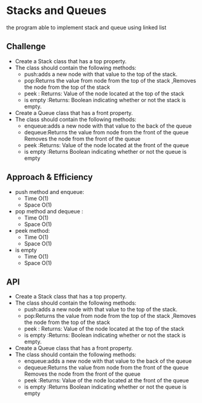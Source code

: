 # Stacks and Queues

the program able to implement stack and queue using linked list 

## Challenge

* Create a Stack class that has a top property.
* The class should contain the following methods:
  * push:adds a new node with that value to the top of the stack.
  * pop:Returns the value from node from the top of the stack ,Removes the node from the top of the stack
  * peek : Returns: Value of the node located at the top of the stack
  * is empty :Returns: Boolean indicating whether or not the stack is empty.
* Create a Queue class that has a front property. 
* The class should contain the following methods:
  * enqueue:adds a new node with that value to the back of the queue
  * dequeue:Returns the value from node from the front of the queue Removes the node from the front of the queue
  * peek :Returns: Value of the node located at the front of the queue
  * is empty :Returns Boolean indicating whether or not the queue is empty


## Approach & Efficiency

* push method and enqueue:
  * Time O(1)
  * Space O(1)
* pop method and dequeue :
  * Time O(1)
  * Space O(1)
* peek method:
  * Time O(1)
  * Space O(1)
* is empty
  * Time O(1)
  * Space O(1)


## API

* Create a Stack class that has a top property.
* The class should contain the following methods:
  * push:adds a new node with that value to the top of the stack.
  * pop:Returns the value from node from the top of the stack ,Removes the node from the top of the stack
  * peek : Returns: Value of the node located at the top of the stack
  * is empty :Returns: Boolean indicating whether or not the stack is empty.
* Create a Queue class that has a front property. 
* The class should contain the following methods:
  * enqueue:adds a new node with that value to the back of the queue
  * dequeue:Returns the value from node from the front of the queue Removes the node from the front of the queue
  * peek :Returns: Value of the node located at the front of the queue
  * is empty :Returns Boolean indicating whether or not the queue is empty
